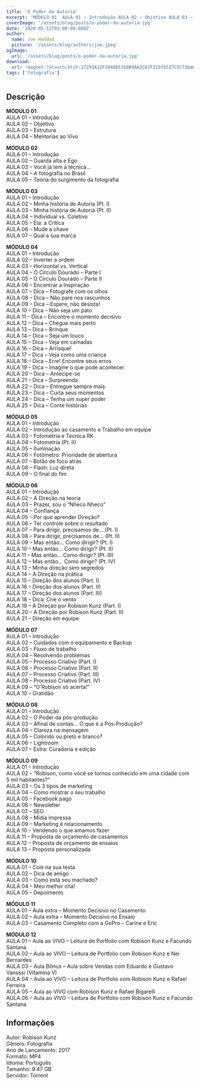 ```yaml
---
title: 'O Poder da Autoria'
excerpt: 'MÓDULO 01  AULA 01 – Introdução AULA 02 – Objetivo AULA 03 – Estrutura AULA 04 – Mentorias ao Vivo   MÓDULO 02  AULA 01 – Introdução AULA 02 – Guarda alta e Ego AULA 03 – Você já tem a técnica… AULA 04 – A fotografia no Br'
coverImage: '/assets/blog/posts/o-poder-da-autoria.jpg'
date: '2020-05-12T03:00:00.000Z'
author:
  name: Joe Haddad
  picture: '/assets/blog/authors/joe.jpeg'
ogImage:
  url: '/assets/blog/posts/o-poder-da-autoria.jpg'
download:
  url: 'magnet:?xt=urn:btih:27293A12F3940EE358B9AA3C67F31076527C5C73&dn=O%20Poder%20da%20Autoria%20-%20Robison%20Kunz&tr=udp%3a%2f%2ftracker.openbittorrent.com%3a1337%2fannounce&tr=udp%3a%2f%2ftracker.opentrackr.org%3a1337%2fannounce'
tags: ['fotografia']
---
```

<h2>Descrição</h2>
<p></p><p><strong>MÓDULO 01</strong><br/>AULA 01 – Introdução<br/>AULA 02 – Objetivo<br/>AULA 03 – Estrutura<br/>AULA 04 – Mentorias ao Vivo</p><p><strong>MÓDULO 02</strong><br/>AULA 01 – Introdução<br/>AULA 02 – Guarda alta e Ego<br/>AULA 03 – Você já tem a técnica…<br/>AULA 04 – A fotografia no Brasil<br/>AULA 05 – Teoria do surgimento da fotografia</p><p><strong>MÓDULO 03</strong><br/>AULA 01 – Introdução<br/>AULA 02 – Minha história de Autoria (Pt. I)<br/>AULA 03 – Minha história de Autoria (Pt. II)<br/>AULA 04 – Individual vs. Coletivo<br/>AULA 05 – Ela: a Crítica<br/>AULA 06 – Mude a chave<br/>AULA 07 – Qual a sua marca</p><p><strong>MÓDULO 04</strong><br/>AULA 01 – Introdução<br/>AULA 02 – Inverter a ordem<br/>AULA 03 – Horizontal vs. Vertical<br/>AULA 04 – O Círculo Dourado – Parte I<br/>AULA 05 – O Círculo Dourado – Parte II<br/>AULA 06 – Encontrar a Inspiração<br/>AULA 07 – Dica – Fotografe com os olhos<br/>AULA 08 – Dica – Não pare nos rascunhos<br/>AULA 09 – Dica – Espere, não desista!<br/>AULA 10 – Dica – Não seja um pato<br/>AULA 11 – Dica – Encontre o momento decisivo<br/>AULA 12 – Dica – Chegue mais perto<br/>AULA 13 – Dica – Brinque<br/>AULA 14 – Dica – Seja um louco<br/>AULA 15 – Dica – Veja em camadas<br/>AULA 16 – Dica – Arrisque!<br/>AULA 17 – Dica – Veja como uma criança<br/>AULA 18 – Dica – Erre! Encontre seus erros<br/>AULA 19 – Dica – Imagine o que pode acontecer<br/>AULA 20 – Dica – Antecipe-se<br/>AULA 21 – Dica – Surpreenda<br/>AULA 22 – Dica – Entregue sempre mais<br/>AULA 23 – Dica – Curta seus momentos<br/>AULA 24 – Dica – Tenha um super poder<br/>AULA 25 – Dica – Conte histórias</p><p><strong>MÓDULO 05</strong><br/>AULA 01 – Introdução<br/>AULA 02 – Introdução ao casamento e Trabalho em equipe<br/>AULA 03 – Fotometria e Tecnica RK<br/>AULA 04 – Fotometria (Pt. II)<br/>AULA 05 – Iluminação<br/>AULA 06 – Fotômetro: Prioridade de abertura<br/>AULA 07 – Botão de foco atrás<br/>AULA 08 – Flash: Luz direta<br/>AULA 09 – O final do fim</p><p><strong>MÓDULO 06</strong><br/>AULA 01 – Introdução<br/>AULA 02 – A Direção na teoria<br/>AULA 03 – Prazer, sou o “Nheco Nheco”<br/>AULA 04 – Confiança<br/>AULA 05 – Por que aprender Direção?<br/>AULA 06 – Ter controle sobre o resultado<br/>AULA 07 – Para dirigir, precisamos de… (Pt. I)<br/>AULA 08 – Para dirigir, precisamos de… (Pt. II)<br/>AULA 09 – Mas então… Como dirigir? (Pt. I)<br/>AULA 10 – Mas então… Como dirigir? (Pt. II)<br/>AULA 11 – Mas então… Como dirigir? (Pt. III)<br/>AULA 12 – Mas então… Como dirigir? (Pt. IV)<br/>AULA 13 – Minha direção sem segredos<br/>AULA 14 – A Direção na prática<br/>AULA 15 – Direção dos alunos (Part. I)<br/>AULA 16 – Direção dos alunos (Part. II)<br/>AULA 17 – Direção dos alunos (Part. III)<br/>AULA 18 – Dica: Crie o vento<br/>AULA 19 – A Direção por Robison Kunz (Part. I)<br/>AULA 20 – A Direção por Robison Kunz (Part. II)<br/>AULA 21 – Direção em equipe</p><p><strong>MÓDULO 07</strong><br/>AULA 01 – Introdução<br/>AULA 02 – Cuidados com o equipamento e Backup<br/>AULA 03 – Fluxo de trabalho<br/>AULA 04 – Resolvendo problemas<br/>AULA 05 – Processo Criativo (Part. I)<br/>AULA 06 – Processo Criativo (Part. II)<br/>AULA 07 – Processo Criativo (Part. III)<br/>AULA 08 – Processo Criativo (Part. IV)<br/>AULA 09 – “O Robison só acerta!”<br/>AULA 10 – Gratidão</p><p><strong>MÓDULO 08</strong><br/>AULA 01 – Introdução<br/>AULA 02 – O Poder da pós-produção<br/>AULA 03 – Afinal de contas… O que é a Pós-Produção?<br/>AULA 04 – Clareza na mensagem<br/>AULA 05 – Colorido ou preto e branco?<br/>AULA 06 – Lightroom<br/>AULA 07 – Extra: Curadoria e edição</p><p><strong>MÓDULO 09</strong><br/>AULA 01 – Introdução<br/>AULA 02 – “Robison, como você se tornou conhecido em uma cidade com 5 mil habitantes?”<br/>AULA 03 – Os 3 tipos de marketing<br/>AULA 04 – Como mostrar o seu trabalho<br/>AULA 05 – Facebook pago<br/>AULA 06 – Newsletter<br/>AULA 07 – SEO<br/>AULA 08 – Mídia impressa<br/>AULA 09 – Marketing é relacionamento<br/>AULA 10 – Vendendo o que amamos fazer<br/>AULA 11 – Proposta de orçamento de casamentos<br/>AULA 12 – Proposta de orçamento de ensaios<br/>AULA 13 – Proposta personalizada</p><p><strong>MÓDULO 10</strong><br/>AULA 01 – Cole na sua testa<br/>AULA 02 – Dica de amigo<br/>AULA 03 – Como está seu machado?<br/>AULA 04 – Meu melhor chá!<br/>AULA 05 – Depoimento</p><p><strong>MÓDULO 11</strong><br/>AULA 01 – Aula extra – Momento Decisivo no Casamento<br/>AULA 02 – Aula extra – Momento Decisivo no Ensaio<br/>AULA 03 – Casamento Completo com a GoPro – Carine e Eric</p><p><strong>MÓDULO 12</strong><br/>AULA 01 – Aula ao VIVO – Leitura de Portfolio com Robison Kunz e Facundo Santana<br/>AULA 02 – Aula ao VIVO – Leitura de Portfolio com Robison Kunz e Nei Bernardes<br/>AULA 03 – Aula Bônus – Aula sobre Vendas com Eduardo e Gustavo Vanassi (Vitamina V)<br/>AULA 04 – Aula ao VIVO – Leitura de Portfolio com Robison Kunz e Rafael Ferreira<br/>AULA 05 – Aula ao VIVO com Robison Kunz e Rafael Bigarelli<br/>AULA 06 – Aula ao VIVO – Leitura de Portfolio com Robison Kunz e Facundo Santana</p><h2>Informações</h2><p>Autor: Robison Kunz<br/>Gênero: Fotografia<br/>Ano de Lançamento: 2017<br/>Formato: MP4<br/>Idioma: Português<br/>Tamanho: 9.47 GB<br/>Servidor: Torrent</p>